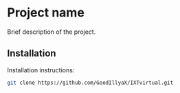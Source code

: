 # Project name

Brief description of the project.

## Installation

Installation instructions:

```bash
git clone https://github.com/GoodIllyaX/IXTvirtual.git